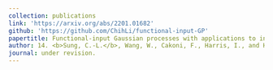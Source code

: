 ```yaml
---
collection: publications
link: 'https://arxiv.org/abs/2201.01682'
github: 'https://github.com/ChihLi/functional-input-GP'
papertitle: Functional-input Gaussian processes with applications to inverse scattering problems
author: 14. <b>Sung, C.-L.</b>, Wang, W., Cakoni, F., Harris, I., and Hung, Y. (2022+)
journal: under revision.
---
```

